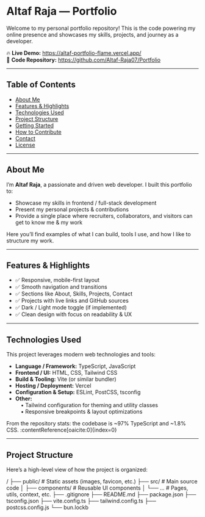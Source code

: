 # Altaf Raja — Portfolio

Welcome to my personal portfolio repository! This is the code powering my online presence and showcases my skills, projects, and journey as a developer.

🔥 **Live Demo:** https://altaf-portfolio-flame.vercel.app/  
📂 **Code Repository:** https://github.com/Altaf-Raja07/Portfolio

---

## Table of Contents

- [About Me](#about-me)  
- [Features & Highlights](#features--highlights)  
- [Technologies Used](#technologies-used)  
- [Project Structure](#project-structure)  
- [Getting Started](#getting-started)  
- [How to Contribute](#how-to-contribute)  
- [Contact](#contact)  
- [License](#license)

---

## About Me

I’m **Altaf Raja**, a passionate and driven web developer. I built this portfolio to:

- Showcase my skills in frontend / full-stack development  
- Present my personal projects & contributions  
- Provide a single place where recruiters, collaborators, and visitors can get to know me & my work  

Here you’ll find examples of what I can build, tools I use, and how I like to structure my work.

---

## Features & Highlights

- ✅ Responsive, mobile-first layout  
- ✅ Smooth navigation and transitions  
- ✅ Sections like About, Skills, Projects, Contact  
- ✅ Projects with live links and GitHub sources  
- ✅ Dark / Light mode toggle (if implemented)  
- ✅ Clean design with focus on readability & UX  

---

## Technologies Used

This project leverages modern web technologies and tools:

- **Language / Framework:** TypeScript, JavaScript  
- **Frontend / UI:** HTML, CSS, Tailwind CSS  
- **Build & Tooling:** Vite (or similar bundler)  
- **Hosting / Deployment:** Vercel  
- **Configuration & Setup:** ESLint, PostCSS, tsconfig  
- **Other:**  
  • Tailwind configuration for theming and utility classes  
  • Responsive breakpoints & layout optimizations  

From the repository stats: the codebase is ~97% TypeScript and ~1.8% CSS. :contentReference[oaicite:0]{index=0}

---

## Project Structure

Here’s a high-level view of how the project is organized:

/
├── public/ # Static assets (images, favicon, etc.)
├── src/ # Main source code
│ ├── components/ # Reusable UI components
│ └── ... # Pages, utils, context, etc.
├── .gitignore
├── README.md
├── package.json
├── tsconfig.json
├── vite.config.ts
├── tailwind.config.ts
├── postcss.config.js
└── bun.lockb